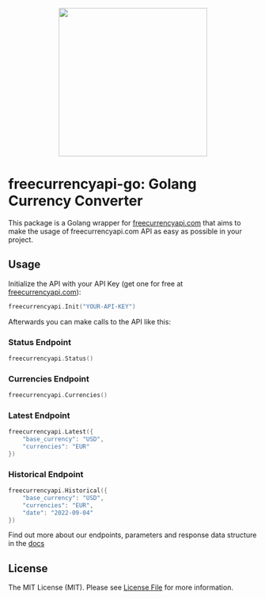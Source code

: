 <p align="center">
<img src="https://app.freecurrencyapi.com/img/logo/freecurrencyapi.png" width="300"/>
</p>

# freecurrencyapi-go: Golang Currency Converter

This package is a Golang wrapper for [freecurrencyapi.com](https://freecurrencyapi.com) that aims to make the usage of freecurrencyapi.com API as easy as possible in your project.

## Usage

Initialize the API with your API Key (get one for free at [freecurrencyapi.com](https://freecurrencyapi.com)):

```go
freecurrencyapi.Init("YOUR-API-KEY")
```

Afterwards you can make calls to the API like this:

### Status Endpoint

```go
freecurrencyapi.Status()
```

### Currencies Endpoint

```go
freecurrencyapi.Currencies()
```

### Latest Endpoint

```go
freecurrencyapi.Latest({
    "base_currency": "USD",
    "currencies": "EUR"
})
```

### Historical Endpoint

```go
freecurrencyapi.Historical({
    "base_currency": "USD",
    "currencies": "EUR",
	"date": "2022-09-04"
})
```


Find out more about our endpoints, parameters and response data structure in the [docs](https://freecurrencyapi.com/docs)

## License

The MIT License (MIT). Please see [License File](LICENSE.md) for more information.

[docs]: https://freecurrencyapi.com/docs
[freecurrencyapi.com]: https://freecurrencyapi.com
